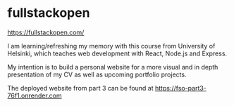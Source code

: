 # fullstackopen

https://fullstackopen.com/

I am learning/refreshing my memory with this course from University of Helsinki, which teaches web development with React, Node.js and Express.

My intention is to build a personal website for a more visual and in depth presentation of my CV as well as upcoming portfolio projects.

The deployed website from part 3 can be found at https://fso-part3-76f1.onrender.com
